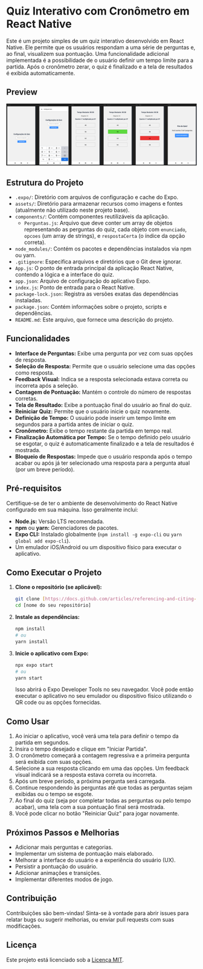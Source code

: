 # Quiz Interativo com Cronômetro em React Native

Este é um projeto simples de um quiz interativo desenvolvido em React Native. Ele permite que os usuários respondam a uma série de perguntas e, ao final, visualizem sua pontuação. Uma funcionalidade adicional implementada é a possibilidade de o usuário definir um tempo limite para a partida. Após o cronômetro zerar, o quiz é finalizado e a tela de resultados é exibida automaticamente.

## Preview
![Preview do Projeto](/assets/preview.png)

## Estrutura do Projeto

* `.expo/`: Diretório com arquivos de configuração e cache do Expo.
* `assets/`: Diretório para armazenar recursos como imagens e fontes (atualmente não utilizado neste projeto base).
* `components/`: Contém componentes reutilizáveis da aplicação.
    * `Perguntas.js`: Arquivo que deve conter um array de objetos representando as perguntas do quiz, cada objeto com `enunciado`, `opcoes` (um array de strings), e `respostaCerta` (o índice da opção correta).
* `node_modules/`: Contém os pacotes e dependências instalados via npm ou yarn.
* `.gitignore`: Especifica arquivos e diretórios que o Git deve ignorar.
* `App.js`: O ponto de entrada principal da aplicação React Native, contendo a lógica e a interface do quiz.
* `app.json`: Arquivo de configuração do aplicativo Expo.
* `index.js`: Ponto de entrada para o React Native.
* `package-lock.json`: Registra as versões exatas das dependências instaladas.
* `package.json`: Contém informações sobre o projeto, scripts e dependências.
* `README.md`: Este arquivo, que fornece uma descrição do projeto.

## Funcionalidades

* **Interface de Perguntas:** Exibe uma pergunta por vez com suas opções de resposta.
* **Seleção de Resposta:** Permite que o usuário selecione uma das opções como resposta.
* **Feedback Visual:** Indica se a resposta selecionada estava correta ou incorreta após a seleção.
* **Contagem de Pontuação:** Mantém o controle do número de respostas corretas.
* **Tela de Resultado:** Exibe a pontuação final do usuário ao final do quiz.
* **Reiniciar Quiz:** Permite que o usuário inicie o quiz novamente.
* **Definição de Tempo:** O usuário pode inserir um tempo limite em segundos para a partida antes de iniciar o quiz.
* **Cronômetro:** Exibe o tempo restante da partida em tempo real.
* **Finalização Automática por Tempo:** Se o tempo definido pelo usuário se esgotar, o quiz é automaticamente finalizado e a tela de resultados é mostrada.
* **Bloqueio de Respostas:** Impede que o usuário responda após o tempo acabar ou após já ter selecionado uma resposta para a pergunta atual (por um breve período).

## Pré-requisitos

Certifique-se de ter o ambiente de desenvolvimento do React Native configurado em sua máquina. Isso geralmente inclui:

* **Node.js:** Versão LTS recomendada.
* **npm** ou **yarn:** Gerenciadores de pacotes.
* **Expo CLI:** Instalado globalmente (`npm install -g expo-cli` ou `yarn global add expo-cli`).
* Um emulador iOS/Android ou um dispositivo físico para executar o aplicativo.

## Como Executar o Projeto

1.  **Clone o repositório (se aplicável):**
    ```bash
    git clone [https://docs.github.com/articles/referencing-and-citing-content](https://docs.github.com/articles/referencing-and-citing-content)
    cd [nome do seu repositório]
    ```

2.  **Instale as dependências:**
    ```bash
    npm install
    # ou
    yarn install
    ```

3.  **Inicie o aplicativo com Expo:**
    ```bash
    npx expo start
    # ou
    yarn start
    ```

    Isso abrirá o Expo Developer Tools no seu navegador. Você pode então executar o aplicativo no seu emulador ou dispositivo físico utilizando o QR code ou as opções fornecidas.

## Como Usar

1.  Ao iniciar o aplicativo, você verá uma tela para definir o tempo da partida em segundos.
2.  Insira o tempo desejado e clique em "Iniciar Partida".
3.  O cronômetro começará a contagem regressiva e a primeira pergunta será exibida com suas opções.
4.  Selecione a sua resposta clicando em uma das opções. Um feedback visual indicará se a resposta estava correta ou incorreta.
5.  Após um breve período, a próxima pergunta será carregada.
6.  Continue respondendo às perguntas até que todas as perguntas sejam exibidas ou o tempo se esgote.
7.  Ao final do quiz (seja por completar todas as perguntas ou pelo tempo acabar), uma tela com a sua pontuação final será mostrada.
8.  Você pode clicar no botão "Reiniciar Quiz" para jogar novamente.

## Próximos Passos e Melhorias

* Adicionar mais perguntas e categorias.
* Implementar um sistema de pontuação mais elaborado.
* Melhorar a interface do usuário e a experiência do usuário (UX).
* Persistir a pontuação do usuário.
* Adicionar animações e transições.
* Implementar diferentes modos de jogo.

## Contribuição

Contribuições são bem-vindas! Sinta-se à vontade para abrir issues para relatar bugs ou sugerir melhorias, ou enviar pull requests com suas modificações.

## Licença

Este projeto está licenciado sob a [Licença MIT](LICENSE).